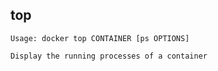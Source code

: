 ## top

    Usage: docker top CONTAINER [ps OPTIONS]

    Display the running processes of a container
